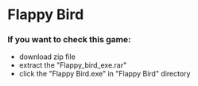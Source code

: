# **Flappy Bird**


### If you want to check this game:
- download zip file
- extract the "Flappy_bird_exe.rar" 
- click the "Flappy Bird.exe" in "Flappy Bird" directory
